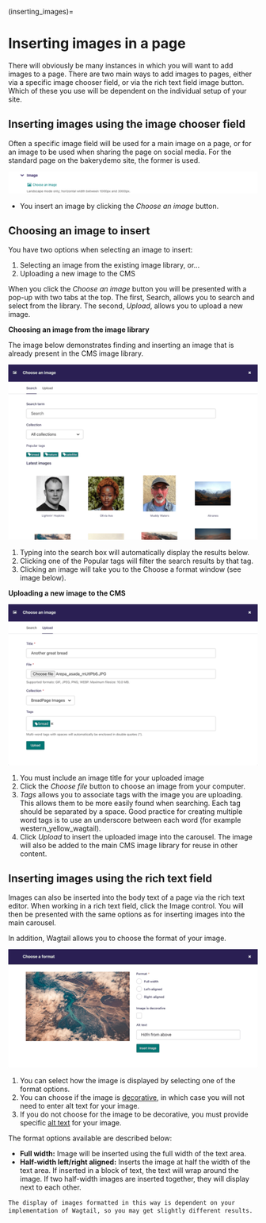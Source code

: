 (inserting_images)=

# Inserting images in a page

There will obviously be many instances in which you will want to add images to a page. There are two main ways to add images to pages, either via a specific image chooser field, or via the rich text field image button. Which of these you use will be dependent on the individual setup of your site.

## Inserting images using the image chooser field

Often a specific image field will be used for a main image on a page, or for an image to be used when sharing the page on social media. For the standard page on the bakerydemo site, the former is used.

![Close-up of an empty Image field, showing its "Choose an image" button, and help text underneath](../../_static/images/screen14_add_main_image.png)

-   You insert an image by clicking the _Choose an image_ button.

## Choosing an image to insert

You have two options when selecting an image to insert:

1. Selecting an image from the existing image library, or…
2. Uploading a new image to the CMS

When you click the _Choose an image_ button you will be presented with a pop-up with two tabs at the top. The first, Search, allows you to search and select from the library. The second, _Upload_, allows you to upload a new image.

**Choosing an image from the image library**

The image below demonstrates finding and inserting an image that is already present in the CMS image library.

!["Choose an image" modal dialog, with Search and Upload tabs, showing a grid of images underneath Search, Collection, Popular tags filters](../../_static/images/screen16_selecting_image_from_library.png)

1. Typing into the search box will automatically display the results below.
2. Clicking one of the Popular tags will filter the search results by that tag.
3. Clicking an image will take you to the Choose a format window (see image below).

**Uploading a new image to the CMS**

![Upload tab in "Choose an image" dialog, with form fields for an image, including a file field](../../_static/images/screen17_upload_image.png)

1. You must include an image title for your uploaded image
2. Click the _Choose file_ button to choose an image from your computer.
3. _Tags_ allows you to associate tags with the image you are uploading. This allows them to be more easily found when searching. Each tag should be separated by a space. Good practice for creating multiple word tags is to use an underscore between each word (for example western_yellow_wagtail).
4. Click _Upload_ to insert the uploaded image into the carousel. The image will also be added to the main CMS image library for reuse in other content.

## Inserting images using the rich text field

Images can also be inserted into the body text of a page via the rich text editor. When working in a rich text field, click the Image control. You will then be presented with the same options as for inserting images into the main carousel.

In addition, Wagtail allows you to choose the format of your image.

!["Choose a format" modal dialog, with Format radio field with three options, an "Image is decorative" checkbox, and an Alt text field underneath, with "Insert image" button](../../_static/images/screen18_image_format.png)

1. You can select how the image is displayed by selecting one of the format options.
2. You can choose if the image is [decorative](https://www.w3.org/WAI/tutorials/images/decorative/), in which case you will not need to enter alt text for your image.
3. If you do not choose for the image to be decorative, you must provide specific [alt text](https://developer.mozilla.org/en-US/docs/Learn/HTML/Multimedia_and_embedding/Images_in_HTML#Alternative_text) for your image.

The format options available are described below:

-   **Full width:** Image will be inserted using the full width of the text area.
-   **Half-width left/right aligned:** Inserts the image at half the width of the text area. If inserted in a block of text, the text will wrap around the image. If two half-width images are inserted together, they will display next to each other.

```{note}
The display of images formatted in this way is dependent on your implementation of Wagtail, so you may get slightly different results.
```
